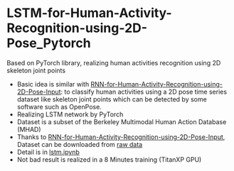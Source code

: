# LSTM-for-Human-Activity-Recognition-using-2D-Pose_Pytorch
Based on PyTorch library, realizing human activities recognition using 2D skeleton joint points

- Basic idea is similar with [RNN-for-Human-Activity-Recognition-using-2D-Pose-Input](https://github.com/stuarteiffert/RNN-for-Human-Activity-Recognition-using-2D-Pose-Input): to classify human activities using a 2D pose time series dataset like skeleton joint points which can be detected by some software such as OpenPose.
- Realizing LSTM network by PyTorch
- Dataset is a subset of the Berkeley Multimodal Human Action Database (MHAD)
- Thanks to [RNN-for-Human-Activity-Recognition-using-2D-Pose-Input](https://github.com/stuarteiffert/RNN-for-Human-Activity-Recognition-using-2D-Pose-Input), Dataset can be downloaded from [raw data](https://drive.google.com/file/d/1IuZlyNjg6DMQE3iaO1Px6h1yLKgatynt/view)
- Detail is in [lstm.ipynb](https://github.com/xieyulai/LSTM-for-Human-Activity-Recognition-using-2D-Pose_Pytorch/blob/master/lstm.ipynb)
- Not bad result is realized in a 8 Minutes training (TitanXP GPU)
